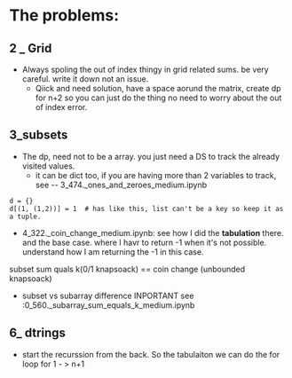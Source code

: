 # The problems:


## 2 _ Grid
- Always spoling the out of index thingy in grid related sums. be very careful. write it down not an issue.
    - Qiick and need solution, have a space aorund the matrix, create dp for n+2 so you can just do the thing
      no need to worry about the out of index error.


## 3_subsets
- The dp, need not to be a array. you just need a DS to track the already visited values.
    - it can be dict too, if you are having more than 2 variables to track, see -- 3_474._ones_and_zeroes_medium.ipynb
```
d = {}
d[(1, (1,2))] = 1  # has like this, list can't be a key so keep it as a tuple.
```
- 4_322._coin_change_medium.ipynb: see how I did the **tabulation** there. and the base case. where I havr to return -1 when it's not possible. understand how I am returning the -1 in this case.


subset sum quals k(0/1 knapsoack) == coin change (unbounded knapsoack)

- subset vs subarray difference INPORTANT see :0_560._subarray_sum_equals_k_medium.ipynb

## 6_ dtrings
- start the recurssion from the back. So the tabulaiton we can do the for loop for 1 - > n+1